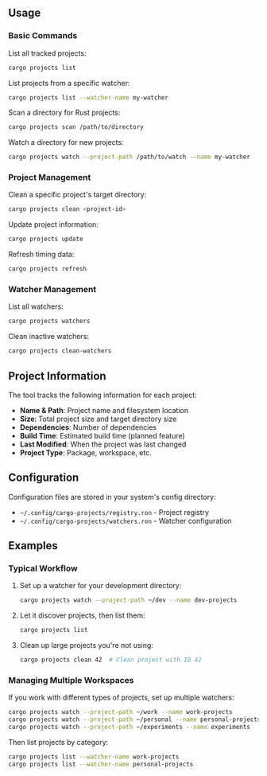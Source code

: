 ## Usage

### Basic Commands

List all tracked projects:
```bash
cargo projects list
```

List projects from a specific watcher:
```bash
cargo projects list --watcher-name my-watcher
```

Scan a directory for Rust projects:
```bash
cargo projects scan /path/to/directory
```

Watch a directory for new projects:
```bash
cargo projects watch --project-path /path/to/watch --name my-watcher
```

### Project Management

Clean a specific project's target directory:
```bash
cargo projects clean <project-id>
```

Update project information:
```bash
cargo projects update
```

Refresh timing data:
```bash
cargo projects refresh
```

### Watcher Management

List all watchers:
```bash
cargo projects watchers
```

Clean inactive watchers:
```bash
cargo projects clean-watchers
```

## Project Information

The tool tracks the following information for each project:

- **Name & Path**: Project name and filesystem location
- **Size**: Total project size and target directory size
- **Dependencies**: Number of dependencies
- **Build Time**: Estimated build time (planned feature)
- **Last Modified**: When the project was last changed
- **Project Type**: Package, workspace, etc.

## Configuration

Configuration files are stored in your system's config directory:
- `~/.config/cargo-projects/registry.ron` - Project registry
- `~/.config/cargo-projects/watchers.ron` - Watcher configuration

## Examples

### Typical Workflow

1. Set up a watcher for your development directory:
   ```bash
   cargo projects watch --project-path ~/dev --name dev-projects
   ```

2. Let it discover projects, then list them:
   ```bash
   cargo projects list
   ```

3. Clean up large projects you're not using:
   ```bash
   cargo projects clean 42  # Clean project with ID 42
   ```

### Managing Multiple Workspaces

If you work with different types of projects, set up multiple watchers:

```bash
cargo projects watch --project-path ~/work --name work-projects
cargo projects watch --project-path ~/personal --name personal-projects
cargo projects watch --project-path ~/experiments --name experiments
```

Then list projects by category:
```bash
cargo projects list --watcher-name work-projects
cargo projects list --watcher-name personal-projects
```
